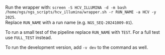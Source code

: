 Run the wrapper with: `screen -S HCV_ILLUMINA -d -m bash /home/ngs/ngs_scripts/hcv_illumina/wrapper.sh -r RUN_NAME -a HCV -y 2025`.    
Replace `RUN_NAME` with a run name (e.g. `NGS_SEQ-20241009-01`). 

To run a small test of the pipeline replace `RUN_NAME` with `TEST`. For a full test use `FULL_TEST` instead.  

To run the development version, add `-v dev` to the command as well.
